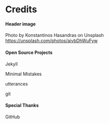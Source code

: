 # Credits

#### Header image
Photo by Konstantinos Hasandras on Unsplash https://unsplash.com/photos/aivbDhWuFyw

#### Open Source Projects
Jekyll

Minimal Mistakes

utterances

git

#### Special Thanks
GitHub


